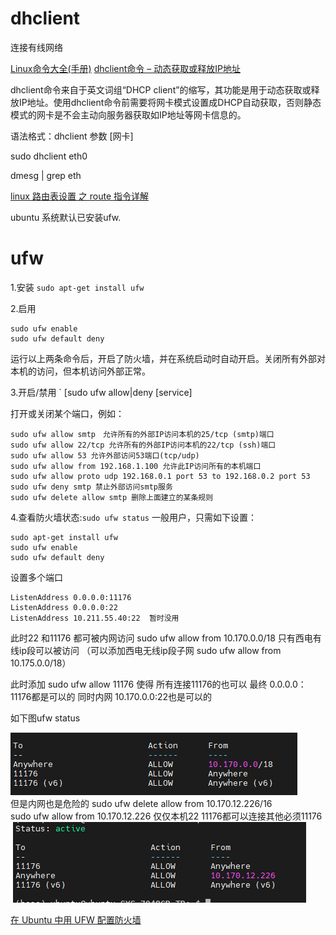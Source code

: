 # dhclient

连接有线网络 

[Linux命令大全(手册)](https://www.linuxcool.com/)
[dhclient命令 – 动态获取或释放IP地址](https://www.linuxcool.com/dhclient)


dhclient命令来自于英文词组“DHCP client”的缩写，其功能是用于动态获取或释放IP地址。使用dhclient命令前需要将网卡模式设置成DHCP自动获取，否则静态模式的网卡是不会主动向服务器获取如IP地址等网卡信息的。

语法格式：dhclient 参数 [网卡]

sudo dhclient eth0
 
dmesg | grep eth



[linux 路由表设置 之 route 指令详解](https://www.cnblogs.com/AdamChen/p/12431199.html)

ubuntu 系统默认已安装ufw.


# ufw
1.安装
`sudo apt-get install ufw`

2.启用

```
sudo ufw enable
sudo ufw default deny
```

运行以上两条命令后，开启了防火墙，并在系统启动时自动开启。关闭所有外部对本机的访问，但本机访问外部正常。

3.开启/禁用
`
[sudo ufw allow|deny [service]

打开或关闭某个端口，例如：

```
sudo ufw allow smtp　允许所有的外部IP访问本机的25/tcp (smtp)端口
sudo ufw allow 22/tcp 允许所有的外部IP访问本机的22/tcp (ssh)端口
sudo ufw allow 53 允许外部访问53端口(tcp/udp)
sudo ufw allow from 192.168.1.100 允许此IP访问所有的本机端口
sudo ufw allow proto udp 192.168.0.1 port 53 to 192.168.0.2 port 53
sudo ufw deny smtp 禁止外部访问smtp服务
sudo ufw delete allow smtp 删除上面建立的某条规则
```

4.查看防火墙状态:`sudo ufw status`
一般用户，只需如下设置：

```
sudo apt-get install ufw
sudo ufw enable
sudo ufw default deny
```

设置多个端口
```
ListenAddress 0.0.0.0:11176
ListenAddress 0.0.0.0:22
ListenAddress 10.211.55.40:22  暂时没用
```
此时22 和11176 都可被内网访问
sudo ufw allow from 10.170.0.0/18
只有西电有线ip段可以被访问
（可以添加西电无线ip段子网 sudo ufw allow from 10.175.0.0/18）

此时添加
sudo ufw allow 11176 使得 所有连接11176的也可以
最终 0.0.0.0：11176都是可以的
同时内网 10.170.0.0:22也是可以的


如下图ufw status

![输入图片说明](my_image/ufw.png)\
但是内网也是危险的
sudo ufw  delete allow  from 10.170.12.226/16\
sudo ufw  allow  from 10.170.12.226 仅仅本机22 11176都可以连接其他必须11176\
![输入图片说明](my_image/ufw2.png)





[在 Ubuntu 中用 UFW 配置防火墙](https://linux.cn/article-8087-1.html)

